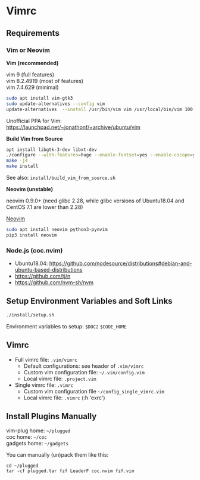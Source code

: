 # Vimrc

## Requirements

### Vim or Neovim

**Vim (recommended)**

vim 9 (full features)  
vim 8.2.4919 (most of features)  
vim 7.4.629 (minimal)  

```bash
sudo apt install vim-gtk3
sudo update-alternatives --config vim
update-alternatives  --install /usr/bin/vim vim /usr/local/bin/vim 100
```

Unofficial PPA for Vim: https://launchpad.net/~jonathonf/+archive/ubuntu/vim

**Build Vim from Source**
```sh
apt install libgtk-3-dev libxt-dev
./configure --with-features=huge --enable-fontset=yes --enable-cscope=yes --enable-multibyte --enable-python3interp=yes --with-python3-config-dir --enable-gui --with-x
make -j4
make install
```

See also: `install/build_vim_from_source.sh`

**Neovim (unstable)**

neovim 0.9.0+ (need glibc 2.28, while glibc versions of Ubuntu18.04 and CentOS 7.1 are lower than 2.28)

[Neovim](https://github.com/neovim/neovim/wiki/Installing-Neovim#ubuntu)  
```bash
sudo apt install neovim python3-pynvim
pip3 install neovim
```

### Node.js (coc.nvim)

- Ubuntu18.04: https://github.com/nodesource/distributions#debian-and-ubuntu-based-distributions
- https://github.com/tj/n
- https://github.com/nvm-sh/nvm

## Setup Environment Variables and Soft Links

```sh
./install/setup.sh
```

Environment variables to setup:  `$DOC2` `$CODE_HOME`

## Vimrc

- Full vimrc file: `.vim/vimrc`
    - Default configurations: see header of `.vim/vimrc`
    - Custom vim configuration file: `~/.vim/config.vim`
    - Local vimrc file: `.project.vim`
- Single vimrc file: `.vimrc`
    - Custom vim configuration file `~/config_single_vimrc.vim`
    - Local vimrc file: `.vimrc` (:h 'exrc')

## Install Plugins Manually

vim-plug home: `~/plugged`  
coc home: `~/coc`  
gadgets home: `~/gadgets`  

You can manually (un)pack them like this:
```
cd ~/plugged
tar -cf plugged.tar fzf LeaderF coc.nvim fzf.vim
```

